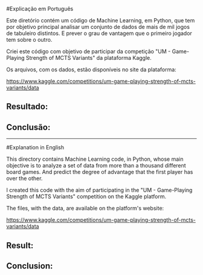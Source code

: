 #Explicação em Português

Este diretório contém um código de Machine Learning, em Python, que tem por objetivo principal analisar um conjunto de dados de mais de mil jogos de tabuleiro distintos. E prever o grau de vantagem que o primeiro jogador tem sobre o outro.

Criei este código com objetivo de participar da competição "UM - Game-Playing Strength of MCTS Variants" da plataforma Kaggle.

Os arquivos, com os dados, estão disponíveis no site da plataforma:

https://www.kaggle.com/competitions/um-game-playing-strength-of-mcts-variants/data

## Resultado:


## Conclusão:



---

#Explanation in English

This directory contains Machine Learning code, in Python, whose main objective is to analyze a set of data from more than a thousand different board games. And predict the degree of advantage that the first player has over the other.

I created this code with the aim of participating in the "UM - Game-Playing Strength of MCTS Variants" competition on the Kaggle platform.

The files, with the data, are available on the platform's website:

https://www.kaggle.com/competitions/um-game-playing-strength-of-mcts-variants/data

## Result:


## Conclusion: